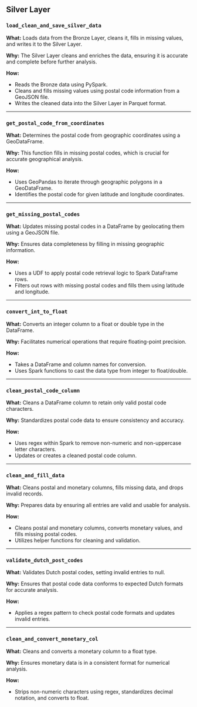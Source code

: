 ## Silver Layer

### `load_clean_and_save_silver_data`

**What:**
Loads data from the Bronze Layer, cleans it, fills in missing values, and writes it to the Silver Layer.

**Why:**
The Silver Layer cleans and enriches the data, ensuring it is accurate and complete before further analysis.

**How:**
- Reads the Bronze data using PySpark.
- Cleans and fills missing values using postal code information from a GeoJSON file.
- Writes the cleaned data into the Silver Layer in Parquet format.

---

### `get_postal_code_from_coordinates`

**What:**
Determines the postal code from geographic coordinates using a GeoDataFrame.

**Why:**
This function fills in missing postal codes, which is crucial for accurate geographical analysis.

**How:**
- Uses GeoPandas to iterate through geographic polygons in a GeoDataFrame.
- Identifies the postal code for given latitude and longitude coordinates.

---

### `get_missing_postal_codes`

**What:**
Updates missing postal codes in a DataFrame by geolocating them using a GeoJSON file.

**Why:**
Ensures data completeness by filling in missing geographic information.

**How:**
- Uses a UDF to apply postal code retrieval logic to Spark DataFrame rows.
- Filters out rows with missing postal codes and fills them using latitude and longitude.

---

### `convert_int_to_float`

**What:**
Converts an integer column to a float or double type in the DataFrame.

**Why:**
Facilitates numerical operations that require floating-point precision.

**How:**
- Takes a DataFrame and column names for conversion.
- Uses Spark functions to cast the data type from integer to float/double.

---

### `clean_postal_code_column`

**What:**
Cleans a DataFrame column to retain only valid postal code characters.

**Why:**
Standardizes postal code data to ensure consistency and accuracy.

**How:**
- Uses regex within Spark to remove non-numeric and non-uppercase letter characters.
- Updates or creates a cleaned postal code column.

---

### `clean_and_fill_data`

**What:**
Cleans postal and monetary columns, fills missing data, and drops invalid records.

**Why:**
Prepares data by ensuring all entries are valid and usable for analysis.

**How:**
- Cleans postal and monetary columns, converts monetary values, and fills missing postal codes.
- Utilizes helper functions for cleaning and validation.

---

### `validate_dutch_post_codes`

**What:**
Validates Dutch postal codes, setting invalid entries to null.

**Why:**
Ensures that postal code data conforms to expected Dutch formats for accurate analysis.

**How:**
- Applies a regex pattern to check postal code formats and updates invalid entries.

---

### `clean_and_convert_monetary_col`

**What:**
Cleans and converts a monetary column to a float type.

**Why:**
Ensures monetary data is in a consistent format for numerical analysis.

**How:**
- Strips non-numeric characters using regex, standardizes decimal notation, and converts to float.
